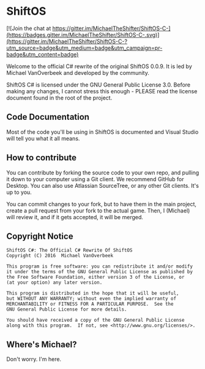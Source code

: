 # ShiftOS

[![Join the chat at https://gitter.im/MichaelTheShifter/ShiftOS-C-](https://badges.gitter.im/MichaelTheShifter/ShiftOS-C-.svg)](https://gitter.im/MichaelTheShifter/ShiftOS-C-?utm_source=badge&utm_medium=badge&utm_campaign=pr-badge&utm_content=badge)

Welcome to the official C# rewrite of the original ShiftOS 0.0.9. It is led by Michael VanOverbeek and developed by the community.

ShiftOS C# is licensed under the GNU General Public License 3.0. Before making any changes, I cannot stress this enough - PLEASE read the license document found in the root of the project.

## Code Documentation

Most of the code you'll be using in ShiftOS is documented and Visual Studio will tell you what it all means.

## How to contribute

You can contribute by forking the source code to your own repo, and pulling it down to your computer using a Git client. We recommend GitHub for Desktop. You can also use Atlassian SourceTree, or any other Git clients. It's up to you.

You can commit changes to your fork, but to have them in the main project, create a pull request from your fork to the actual game. Then, I (Michael) will review it, and if it gets accepted, it will be merged.

## Copyright Notice

    ShiftOS C#: The Official C# Rewrite Of ShiftOS
    Copyright (C) 2016  Michael VanOverbeek

    This program is free software: you can redistribute it and/or modify
    it under the terms of the GNU General Public License as published by
    the Free Software Foundation, either version 3 of the License, or
    (at your option) any later version.

    This program is distributed in the hope that it will be useful,
    but WITHOUT ANY WARRANTY; without even the implied warranty of
    MERCHANTABILITY or FITNESS FOR A PARTICULAR PURPOSE.  See the
    GNU General Public License for more details.

    You should have received a copy of the GNU General Public License
    along with this program.  If not, see <http://www.gnu.org/licenses/>.
    
## Where's Michael?

Don't worry. I'm here.
